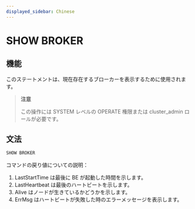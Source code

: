 ```yaml
---
displayed_sidebar: Chinese
---
```


# SHOW BROKER

## 機能

このステートメントは、現在存在するブローカーを表示するために使用されます。

> **注意**
>
> この操作には SYSTEM レベルの OPERATE 権限または cluster_admin ロールが必要です。

## 文法

```sql
SHOW BROKER
```

コマンドの戻り値についての説明：

1. LastStartTime は最後に BE が起動した時間を示します。
2. LastHeartbeat は最後のハートビートを示します。
3. Alive はノードが生きているかどうかを示します。
4. ErrMsg はハートビートが失敗した時のエラーメッセージを表示します。
